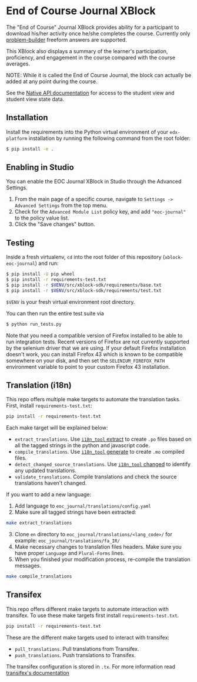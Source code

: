 End of Course Journal XBlock
============================

The "End of Course" Journal XBlock provides ability for a participant to download his/her activity once he/she completes
the course.  Currently only [problem-builder](https://github.com/open-craft/problem-builder) freeform answers are supported.

This XBlock also displays a summary of the learner's participation, proficiency, and engagement in the course compared
with the course averages.

NOTE: While it is called the End of Course Journal, the block can actually be added at any point during the course.

See the [Native API documentation](native-api.md) for access to the student view and student view state data.

Installation
------------

Install the requirements into the Python virtual environment of your `edx-platform` installation by running the
following command from the root folder:

```bash
$ pip install -e .
```

Enabling in Studio
------------------

You can enable the EOC Journal XBlock in Studio through the Advanced Settings.

1. From the main page of a specific course, navigate to `Settings -> Advanced Settings` from the top menu.
2. Check for the `Advanced Module List` policy key, and add `"eoc-journal"` to the policy value list.
3. Click the "Save changes" button.

Testing
-------

Inside a fresh virtualenv, `cd` into the root folder of this repository (`xblock-eoc-journal`) and run:

```bash
$ pip install -U pip wheel
$ pip install -r requirements-test.txt
$ pip install -r $VENV/src/xblock-sdk/requirements/base.txt
$ pip install -r $VENV/src/xblock-sdk/requirements/test.txt
```

`$VENV` is your fresh virtual environment root directory.

You can then run the entire test suite via

```bash
$ python run_tests.py
```

Note that you need a compatible version of Firefox installed to be able to run integration tests. Recent versions of
Firefox are not currently supported by the selenium driver that we are using. If your default Firefox installation
doesn't work, you can install Firefox 43 which is known to be compatible somewhere on your disk, and then set the
`SELENIUM_FIREFOX_PATH` environment variable to point to your custom Firefox 43 installation.

Translation (i18n)
-------------------------------

This repo offers multiple make targets to automate the translation tasks.
First, install `requirements-test.txt`:

```bash
pip install -r requirements-test.txt
```

Each make target will be explained below:

- `extract_translations`. Use [`i18n_tool` extract](https://github.com/edx/i18n-tools) to create `.po` files based on all the tagged strings in the python and javascript code.
- `compile_translations`. Use [`i18n_tool` generate](https://github.com/edx/i18n-tools) to create `.mo` compiled files.
- `detect_changed_source_translations`. Use [`i18n_tool` changed](https://github.com/edx/i18n-tools) to identify any updated translations.
- `validate_translations`. Compile translations and check the source translations haven't changed.

If you want to add a new language:
  1. Add language to `eoc_journal/translations/config.yaml`
  2. Make sure all tagged strings have been extracted:
  ```bash
  make extract_translations
  ```
  3. Clone `en` directory to `eoc_journal/translations/<lang_code>/` for example: `eoc_journal/translations/fa_IR/`
  4. Make necessary changes to translation files headers. Make sure you have proper `Language` and `Plural-Forms` lines.
  5. When you finished your modification process, re-compile the translation messages.
  ```bash
  make compile_translations
  ```

Transifex
---------

This repo offers different make targets to automate interaction with transifex. To use these make targets first install `requirements-test.txt`.
```bash
pip install -r requirements-test.txt
```

These are the different make targets used to interact with transifex:

- `pull_translations`. Pull translations from Transifex.
- `push_translations`. Push translations to Transifex.

The transifex configuration is stored in `.tx`. For more information read [transifex's documentation](https://docs.transifex.com/client/client-configuration)
